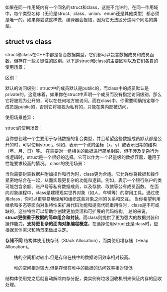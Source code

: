 如果在同一作用域内有一个同名的struct和class，这是不允许的。在同一作用域中，每个类型名称（无论是struct、class、union、enum还是其他类型）都必须是唯一的。如果你尝试这样做，编译器会报错，因为它无法区分这两个同名的类型。


## struct vs class
struct和class在C++中都是复合数据类型，它们都可以包含数据成员和成员函数，但存在一些关键性的区别。以下是struct和class的主要区别以及它们各自的使用场景：

区别：

默认的访问级别：struct中的成员默认是public的，而class中的成员默认是private的。这意味着，如果你在struct中声明一个成员而没有指定访问级别，那么它将被视为公开的，可以在任何地方被访问。而在class中，你需要明确指定哪个成员是public的，否则它将被视为私有的，只能在类内部被访问。


使用场景差异：

struct的使用场景：

当你想创建一个主要用于存储数据的复合类型，并且希望这些数据成员默认都是公开的时，可以使用struct。例如，表示一个点的坐标（x，y）或表示日期的结构（年、月、日）等。
在需要对一组相关的数据进行简单封装，但不涉及复杂行为或逻辑时，struct是一个很好的选择。它可以作为一个轻量级的数据容器，适用于性能要求较高的情况。
class的使用场景：

当你需要封装数据并附加操作和行为时，class更为合适。它允许你将数据和操作紧密地结合在一起，从而实现更复杂的功能和逻辑。例如，表示一个银行账户的类可能包含余额、账户号等私有数据成员，以及存款、取款等公有成员函数。
在面向对象编程中，class是建模现实世界对象（如人、车辆等）的常用工具。通过使用class，你可以更容易地理解和组织这些对象之间的关系和交互。
当你希望利用继承和多态等面向对象特性来扩展代码功能和提高代码重用性时，class是不可或缺的。这些特性可以帮助你创建更加灵活和可扩展的代码结构。
总的来说，**struct更侧重于数据的简单组合和封装**，而class则提供了更为强大的数据封装和操作能力，**支持更复杂的面向对象编程概念**。在选择使用struct还是class时，应根据具体需求和场景来做出决定。

**存储不同**
结构体使用栈存储（Stack Allocation），而类使用堆存储（Heap Allocation)。　　

　　栈的空间相对较小.但是存储在栈中的数据访问效率相对较高。

　　堆的空间相对较大.但是存储在堆中的数据的访问效率相对较低

结构体使用完之后就自动解除内存分配，类实例有垃圾回收机制来保证内存的回收处理。
